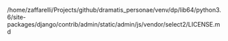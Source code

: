 /home/zaffarelli/Projects/github/dramatis_personae/venv/dp/lib64/python3.6/site-packages/django/contrib/admin/static/admin/js/vendor/select2/LICENSE.md